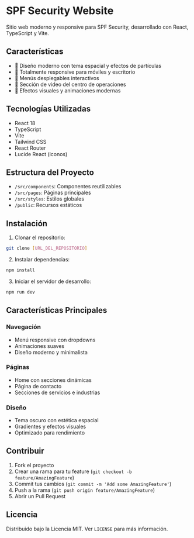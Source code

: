 # SPF Security Website

Sitio web moderno y responsive para SPF Security, desarrollado con React, TypeScript y Vite.

## Características

- 🎨 Diseño moderno con tema espacial y efectos de partículas
- 📱 Totalmente responsive para móviles y escritorio
- 🔄 Menús desplegables interactivos
- 🎥 Sección de video del centro de operaciones
- 🌈 Efectos visuales y animaciones modernas

## Tecnologías Utilizadas

- React 18
- TypeScript
- Vite
- Tailwind CSS
- React Router
- Lucide React (iconos)

## Estructura del Proyecto

- `/src/components`: Componentes reutilizables
- `/src/pages`: Páginas principales
- `/src/styles`: Estilos globales
- `/public`: Recursos estáticos

## Instalación

1. Clonar el repositorio:
```bash
git clone [URL_DEL_REPOSITORIO]
```

2. Instalar dependencias:
```bash
npm install
```

3. Iniciar el servidor de desarrollo:
```bash
npm run dev
```

## Características Principales

### Navegación
- Menú responsive con dropdowns
- Animaciones suaves
- Diseño moderno y minimalista

### Páginas
- Home con secciones dinámicas
- Página de contacto
- Secciones de servicios e industrias

### Diseño
- Tema oscuro con estética espacial
- Gradientes y efectos visuales
- Optimizado para rendimiento

## Contribuir

1. Fork el proyecto
2. Crear una rama para tu feature (`git checkout -b feature/AmazingFeature`)
3. Commit tus cambios (`git commit -m 'Add some AmazingFeature'`)
4. Push a la rama (`git push origin feature/AmazingFeature`)
5. Abrir un Pull Request

## Licencia

Distribuido bajo la Licencia MIT. Ver `LICENSE` para más información.
